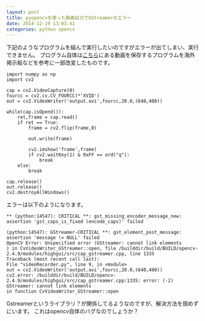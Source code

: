 ```yaml
---
layout: post
title: pyopencvを使った動画出力でGStreamerのエラー
date: 2014-12-19 13:03:41
categories: python opencv
---
```

<p>下記のようなプログラムを組んで実行したいのですがエラーが出てしまい、実行できません。
プログラム自体は<a href="http://docs.opencv.org/trunk/doc/py_tutorials/py_gui/py_video_display/py_video_display.html#display-video" rel="nofollow">こちら</a>にある動画を保存するプログラムを海外掲示板などを参考に一部改変したものです。</p>

<pre><code>import numpy as np
import cv2

cap = cv2.VideoCapture(0)
fourcc = cv2.cv.CV_FOURCC(*'XVID')
out = cv2.VideoWriter('output.avi',fourcc,20.0,(640,480))

while(cap.isOpend()):
    ret,frame = cap.read()
    if ret == True:
        frame = cv2.flip(frame,0)

        out.write(frame)

        cv2.imshow('frame',frame)
        if cv2.waitKey(1) &amp; 0xFF == ord("q"):
            break
    else:
        break

cap.release()
out.release()
cv2.destroyAllWindows()
</code></pre>

<p>エラーは以下のようになります。</p>

<pre><code>** (python:14547): CRITICAL **: gst_missing_encoder_message_new: assertion 'gst_caps_is_fixed (encode_caps)' failed

(python:14547): GStreamer-CRITICAL **: gst_element_post_message: assertion 'message != NULL' failed
OpenCV Error: Unspecified error (GStreamer: cannot link elements
) in CvVideoWriter_GStreamer::open, file /builddir/build/BUILD/opencv-2.4.9/modules/highgui/src/cap_gstreamer.cpp, line 1335
Traceback (most recent call last):
File "videoRecorder.py", line 9, in &lt;module&gt;
out = cv2.VideoWriter('output.avi',fourcc,20.0,(640,480))
cv2.error: /builddir/build/BUILD/opencv-2.4.9/modules/highgui/src/cap_gstreamer.cpp:1335: error: (-2) GStreamer: cannot link elements
in function CvVideoWriter_GStreamer::open
</code></pre>

<p>Gstreamerというライブラリ？が関係してるようなのですが、解決方法を掴めずにいます。
これはopencv自体のバグなのでしょうか？</p>
